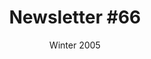 ---
title: "Newsletter #66"
date: "Winter 2005"
pdf: "https://archive.org/details/interspecies-communication-newsletter-0066"
---